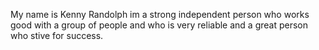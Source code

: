 My name is Kenny Randolph im a strong independent person who works good 
with a group of people and who is very reliable and a great person who 
stive for success.
